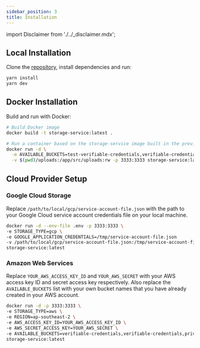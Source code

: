 ```yaml
---
sidebar_position: 3
title: Installation
---
```


import Disclaimer from './../_disclaimer.mdx';

<Disclaimer />

## Local Installation

Clone the [repository](https://github.com/uncefact/project-identity-resolver), install dependencies and run:

```bash
yarn install
yarn dev
```

## Docker Installation

Build and run with Docker:

```bash
# Build Docker image
docker build -t storage-service:latest .

# Run a container based on the storage-service image built in the previous step
docker run -d \
  -e AVAILABLE_BUCKETS=test-verifiable-credentials,verifiable-credentials,private-verifiable-credentials,epcis-events \
  -v $(pwd)/uploads:/app/src/uploads:rw -p 3333:3333 storage-service:latest
```

## Cloud Provider Setup

### Google Cloud Storage

Replace `/path/to/local/gcp/service-account-file.json` with the path to your Google Cloud service account credentials file on your local machine.

```bash
docker run -d --env-file .env -p 3333:3333 \
-e STORAGE_TYPE=gcp \
-e GOOGLE_APPLICATION_CREDENTIALS=/tmp/service-account-file.json
-v /path/to/local/gcp/service-account-file.json:/tmp/service-account-file.json \
storage-service:latest
```

### Amazon Web Services

Replace `YOUR_AWS_ACCESS_KEY_ID` and `YOUR_AWS_SECRET` with your AWS access key ID and secret access key respectively. Also replace the `AVAILABLE_BUCKETS` list with your own bucket names that you have already created in your AWS account.

```bash
docker run -d -p 3333:3333 \
-e STORAGE_TYPE=aws \
-e REGION=ap-southeast-2 \
-e AWS_ACCESS_KEY_ID=YOUR_AWS_ACCESS_KEY_ID \
-e AWS_SECRET_ACCESS_KEY=YOUR_AWS_SECRET \
-e AVAILABLE_BUCKETS=verifiable-credentials,verifiable-credentials,private-verifiable-credentials,epcis-events \
storage-service:latest
```
